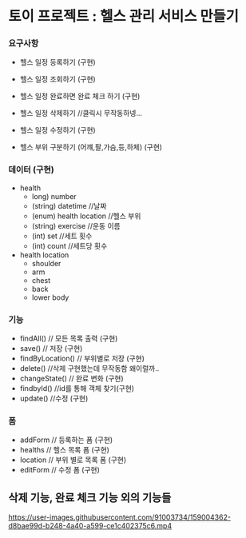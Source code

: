 # 토이 프로젝트 : 헬스 관리 서비스 만들기

### 요구사항
 * 헬스 일정 등록하기   (구현)
 * 헬스 일정 조회하기   (구현)
 * 헬스 일정 완료하면 완료 체크 하기   (구현)
 * 헬스 일정 삭제하기 //클릭시 무작동하넹...
 * 헬스 일정 수정하기  (구현)
 
 * 헬스 부위 구분하기 (어꺠,팔,가슴,등,하체)   (구현)   
 
 
 ### 데이터   (구현)
 
  * health    
    * long) number   
    * (string) datetime //날짜   
    * (enum) health location //헬스 부위   
    * (string) exercise //운동 이름   
    * (int) set //세트 횟수  
    * (int) count //세트당 횟수   
  * health location   
    * shoulder   
    * arm   
    * chest   
    * back   
    * lower body   


 ### 기능
  * findAll() // 모든 목록 출력       (구현)
  * save() // 저장                 (구현)
  * findByLocation() // 부위별로 저장 (구현)
  * delete()  //삭제       구현했는데 무작동함 왜이럴까..
  * changeState()   // 완료 변화 (구현)
  * findbyId()       //id를 통해 객체 찾기(구현)
  * update()   //수정          (구현)

 ### 폼
  * addForm // 등록하는 폼       (구현)
  * healths  // 헬스 목록 폼       (구현)
  * location   // 부위 별로 목록 폼  (구현)
  * editForm   // 수정 폼   (구현)



## 삭제 기능, 완료 체크 기능 외의 기능들 


https://user-images.githubusercontent.com/91003734/159004362-d8bae99d-b248-4a40-a599-ce1c402375c6.mp4


    

